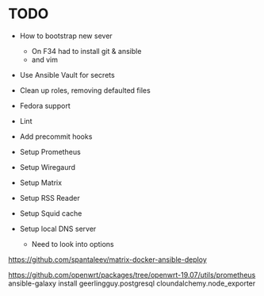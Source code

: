 # TODO
- How to bootstrap new sever
    - On F34 had to install git & ansible
    - and vim
- Use Ansible Vault for secrets
- Clean up roles, removing defaulted files
- Fedora support
- Lint
- Add precommit hooks

- Setup Prometheus
- Setup Wiregaurd
- Setup Matrix
- Setup RSS Reader
- Setup Squid cache
- Setup local DNS server
    - Need to look into options


https://github.com/spantaleev/matrix-docker-ansible-deploy


https://github.com/openwrt/packages/tree/openwrt-19.07/utils/prometheus
ansible-galaxy install geerlingguy.postgresql cloundalchemy.node_exporter
